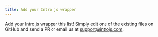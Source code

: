 ```yaml
---
title: Add your Intro.js wrapper
---
```


Add your Intro.js wrapper this list! Simply edit one of the existing files on GitHub and send a PR or email us at [support@introjs.com](mailto:support@introjs.com).
